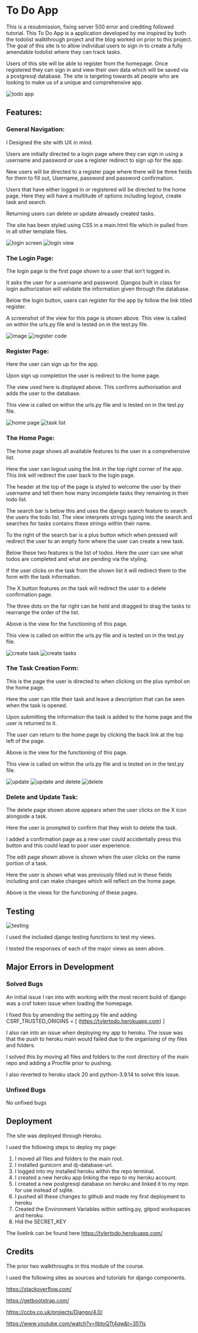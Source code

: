 # To Do App
This is a resubmission, fixing server 500 error and crediting followed tutorial. 
This To Do App is a application developed by me inspired by both the todolist walkthrough project and the blog worked on prior to this project. The goal of this site is to allow individual users to sign in to create a fully amendable todolist where they can track tasks. 

Users of this site will be able to register from the homepage. Once registered they can sign in and view their own data which will be saved via a postgresql database.
The site is targeting towards all people who are looking to make us of a unique and comprehensive app.

![todo app](https://user-images.githubusercontent.com/93283135/192441816-70012c1a-1640-4d59-be2d-f4e792c9db7c.PNG)

## Features:


### General Navigation:

I Designed the site with UX in mind.

Users are initially directed to a login page where they can sign in using a username and password or use a register redirect to sign up for the app.

New users will be directed to a register page where there will be three fields for them to fill out, Username, password and password confirmation. 

Users that have either logged in or registered will be directed to the home page. Here they will have a multitude of options including logout, create task and search.

Returning users can delete or update alreaady created tasks.

The site has been styled using CSS in a main.html file which in pulled from in all other template files. 

![login screen](https://user-images.githubusercontent.com/93283135/192444712-e37a3582-106e-45c1-8c30-dc1ccbf2cf81.PNG)
![login view](https://user-images.githubusercontent.com/93283135/192444694-a841206d-cc1b-4fa8-9dad-c5098230c10c.PNG)


### The Login Page:

The login page is the first page shown to a user that isn't logged in.

It asks the user for a username and password. Djangos built in class for login authorization will validate the information given through the database.

Below the login button, users can register for the app by follow the link titled register. 

A screenshot of the view for this page is shown above. This view is called on within the urls.py file and is tested on in the test.py file. 

![image](https://user-images.githubusercontent.com/93283135/192445925-ff257c1b-cc91-4ac5-b761-237a9ca46e64.png)
![register code](https://user-images.githubusercontent.com/93283135/192446140-d917bbd2-f44a-48ce-b3bd-8433d7693f74.PNG)


### Register Page:

Here the user can sign up for the app.

Upon sign up completion the user is redirect to the home page.

The view used here is displayed above. This confirms authorisation and adds the user to the database. 

This view is called on within the urls.py file and is tested on in the test.py file. 

![home page](https://user-images.githubusercontent.com/93283135/192447633-f21076f7-2951-464b-96e4-5c333a9efd7b.PNG)
![task list](https://user-images.githubusercontent.com/93283135/192447656-8253d6d1-f0a1-434c-943f-5071d2153a83.PNG)


### The Home Page:

The home page shows all available features to the user in a comprehensive list.

Here the user can logout using the link in the top right corner of the app. This link will redirect the user back to the login page. 

The header at the top of the page is styled to welcome the user by their username and tell them how many incomplete tasks they remaining in their todo list.

The search bar is below this and uses the django search feature to search the users the todo list. The view interprets strings typing into the search and searches for tasks contains these strings within their name.

To the right of the search bar is a plus button which when pressed will redirect the user to an empty form where the user can create a new task.

Below these two features is the list of todos. Here the user can see what todos are completed and what are pending via the styling. 

If the user clicks on the task from the shown list it will redirect them to the form with the task information. 

The X button features on the task will redirect the user to a delete confirmation page. 

The three dots on the far right can be held and dragged to drag the tasks to rearrange the order of the list. 

Above is the view for the functioning of this page.

This view is called on within the urls.py file and is tested on in the test.py file. 


![create task](https://user-images.githubusercontent.com/93283135/192454054-921d4d9a-10ee-4966-ac9a-4ee524968424.PNG)
![create tasks](https://user-images.githubusercontent.com/93283135/192454110-8c193a54-4e95-48bb-a111-d86142cab263.PNG)


### The Task Creation Form:

This is the page the user is directed to when clicking on the plus symbol on the home page.

Here the user can title their task and leave a description that can be seen when the task is opened. 

Upon submitting the information the task is added to the home page and the user is returned to it.

The user can return to the home page by clicking the back link at the top left of the page. 

Above is the view for the functioning of this page.

This view is called on within the urls.py file and is tested on in the test.py file. 

![update](https://user-images.githubusercontent.com/93283135/192455937-e84c61f4-666a-4a06-ae0a-823c990505b7.PNG)
![update and delete](https://user-images.githubusercontent.com/93283135/192455887-9599e91d-e743-4622-a20c-162bac7c7ccc.PNG)
![delete](https://user-images.githubusercontent.com/93283135/192455952-1df19229-44a7-4a14-b6d9-ffc87c65f0da.PNG)


### Delete and Update Task: 

The delete page shown above appears when the user clicks on the X icon alongside a task.

Here the user is prompted to confirm that they wish to delete the task. 

I added a confirmation page as a new user could accidentally press this button and this could lead to poor user experience.

The edit page shown above is shown when the user clicks on the name portion of a task.

Here the user is shown what was previously filled out in these fields including and can make changes which will reflect on the home page. 

Above is the views for the functioning of these pages.

## Testing


![testing](https://user-images.githubusercontent.com/93283135/192486724-42b0fb0b-b4de-4b20-84bc-96279331ddf6.PNG)


I used the included django testing functions to test my views.

I tested the responses of each of the major views as seen above. 

## Major Errors in Development

### Solved Bugs

An initial issue I ran into with working with the most recent build of django was a crsf token issue when loading the homepage.

I fixed this by amending the setting.py file and adding CSRF_TRUSTED_ORIGINS = [
    (https://tylertodo.herokuapp.com)
]

I also ran into an issue when deploying my app to heroku. The issue was that the push to heroku main would failed due to the organising of my files and folders.

I solved this by moving all files and folders to the root directory of the main repo and adding a Procfile prior to pushing.

I also reverted to heroku stack 20 and python-3.9.14 to solve this issue. 

### Unfixed Bugs

No unfixed bugs

## Deployment

The site was deployed through Heroku. 

I used the following steps to deploy my page:
1. I moved all files and folders to the main root.
2. I installed gunicorn and dj-database-url.
3. I logged into my installed heroku within the repo terminal.
4. I created a new heroku app linking the repo to my heroku account.
5. I created a new postgresql database on heroku and linked it to my repo for use instead of sqlite.
6. I pushed all these changes to github and made my first deployment to heroku
7. Created the Environment Variables within setting.py, gitpod workspaces and heroku.
8. Hid the SECRET_KEY

The livelink can be found here https://tylertodo.herokuapp.com/

## Credits

The prior two walkthroughs in this module of the course. 

I used the following sites as sources and tutorials for django components.

https://stackoverflow.com/

https://getbootstrap.com/

https://ccbv.co.uk/projects/Django/4.0/

https://www.youtube.com/watch?v=llbtoQTt4qw&t=3511s
